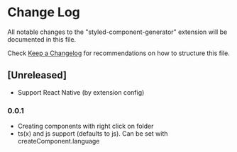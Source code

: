 # Change Log

All notable changes to the "styled-component-generator" extension will be documented in this file.

Check [Keep a Changelog](http://keepachangelog.com/) for recommendations on how to structure this file.

## [Unreleased]

- Support React Native (by extension config)

### 0.0.1

- Creating components with right click on folder
- ts(x) and js support (defaults to js). Can be set with createComponent.language
